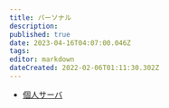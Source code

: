 ```yaml
---
title: パーソナル
description: 
published: true
date: 2023-04-16T04:07:00.046Z
tags: 
editor: markdown
dateCreated: 2022-02-06T01:11:30.302Z
---
```


- [個人サーバ](/personal_servers)
